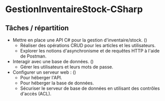 # GestionInventaireStock-CSharp

## Tâches / répartition
- Mettre en place une API C# pour la gestion d'inventaire/stock. ()
    - Réaliser des opérations CRUD pour les articles et les utilisateurs.
    - Explorer les notions d'asynchronisme et de requêtes HTTP à l'aide de Postman.
- Interagir avec une base de données. ()
    - Gérer les utilisateurs et leurs mots de passe.
- Configurer un serveur web : ()
    - Pour héberger l'API.
    - Pour héberger la base de données.
    - Sécuriser le serveur de base de données en utilisant des contrôles d'accès (ACL).
